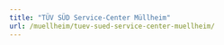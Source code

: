 ```yaml
---
title: "TÜV SÜD Service-Center Müllheim"
url: /muellheim/tuev-sued-service-center-muellheim/
---
```


